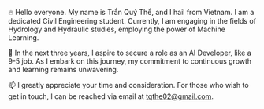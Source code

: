 🔥 Hello everyone. My name is Trần Quý Thế, and I hail from Vietnam.
I am a dedicated Civil Engineering student.
Currently, I am engaging in the fields of Hydrology and Hydraulic studies, employing the power of Machine Learning.

🌱 In the next three years, I aspire to secure a role as an AI Developer, like a 9-5 job.
As I embark on this journey, my commitment to continuous growth and learning remains unwavering.

📫 I greatly appreciate your time and consideration. For those who wish to get in touch, I can be reached via email at tqthe02@gmail.com.
